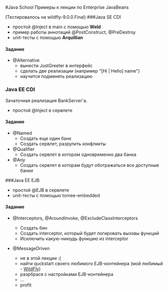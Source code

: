 
#Java School
Примеры к лекции по Enterprise JavaBeans

(Тестировалось на wildfly-9.0.0.Final)
###Java SE CDI
* простой @Inject в main с помощью **Weld**
* пример работы аннотаций @PostConstruct, @PreDestroy
* unit-тесты с помощью  **Arquillian**

#### Задание
* @Alternative
    * вынести JustGreeter в интерфейс
    * сделать две реализации (например "[Hi | Hello] name")
    * научится подменять реализацию
    
### Java EE CDI
Зачаточная реализация BankServer'а.
* простой @Inject в сервлете

#### Задание
* @Named
    * Создать еще один банк
    * Создать сервлет, разрулить конфликты
* @Qualifier
    * Создать сервлет в котором одновременно два банка
* @Any    
    * Создать сервлет в которам будут оботражаться все доступные банки

###Java EE EJB
* простой @EJB в сервлете
* unit-тесты с помощью tomee-embedded

#### Задание
* @Interceptors, @AroundInvoke, @ExcludeClassInterceptors
    * Создать бин
    * Создать interceptor, который будет логировать вызовы функций
    * Исключить какую-ниюудь функцию из interceptor

* @MessageDriven
    * не в этой лекции :(
    * найти quckstart своего любимого EJB-контейнера
    (мой любимый -  [WildFly](https://github.com/sgilda/wildfly-quickstart))
    * разрбрася с настройками EJB-контейнера
    * ...
    * profit    